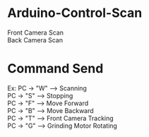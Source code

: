 # Arduino-Control-Scan

Front Camera Scan\
Back Camera Scan

# Command Send
Ex: PC -> "W" --> Scanning\
    PC -> "S" --> Stopping\
    PC -> "F" --> Move Forward\
    PC -> "B" --> Move Backward\
    PC -> "T" --> Front Camera Tracking\
    PC -> "G" --> Grinding Motor Rotating
    
